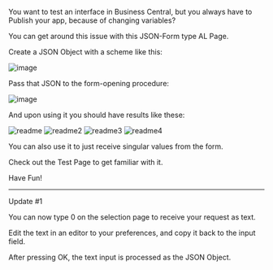You want to test an interface in Business Central, but you always have to Publish your app, because of changing variables?

You can get around this issue with this JSON-Form type AL Page.

Create a JSON Object with a scheme like this:

![image](https://github.com/pandorafromtheothers/JSON-Form-Page-for-Business-Central-AL/assets/115832798/34dda0a7-0338-4a72-9712-d243010d5d15)

Pass that JSON to the form-opening procedure:

![image](https://github.com/pandorafromtheothers/JSON-Form-Page-for-Business-Central-AL/assets/115832798/bab29ce5-1f46-4383-9742-707d40e096db)

And upon using it you should have results like these:

![readme](https://github.com/pandorafromtheothers/JSON-Form-Page-for-Business-Central-AL/assets/115832798/ec65a95a-3716-4d56-a902-e941899eb533)
![readme2](https://github.com/pandorafromtheothers/JSON-Form-Page-for-Business-Central-AL/assets/115832798/b7fa5ba2-43b6-4c38-8fc4-2a2df80bfb76)
![readme3](https://github.com/pandorafromtheothers/JSON-Form-Page-for-Business-Central-AL/assets/115832798/a0b9e3c2-363c-4107-8443-3c6b0e1c8145)
![readme4](https://github.com/pandorafromtheothers/JSON-Form-Page-for-Business-Central-AL/assets/115832798/53106d5a-c2cb-4e31-bbec-a2fc7edd7c4e)

You can also use it to just receive singular values from the form.

Check out the Test Page to get familiar with it.

Have Fun!

**************************************

Update #1

You can now type 0 on the selection page to receive your request as text.

Edit the text in an editor to your preferences, and copy it back to the input field.

After pressing OK, the text input is processed as the JSON Object.
